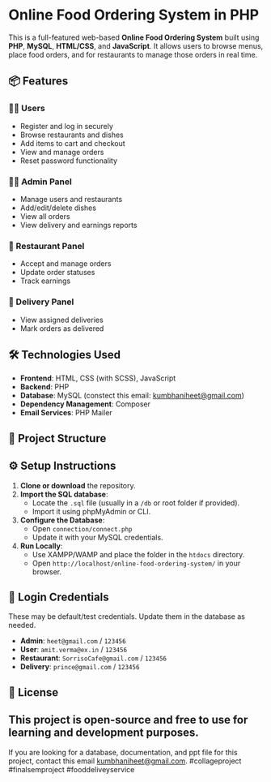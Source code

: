 # Online Food Ordering System in PHP

This is a full-featured web-based **Online Food Ordering System** built using **PHP**, **MySQL**, **HTML/CSS**, and **JavaScript**. It allows users to browse menus, place food orders, and for restaurants to manage those orders in real time.

## 📦 Features

### 👨‍🍳 Users
- Register and log in securely
- Browse restaurants and dishes
- Add items to cart and checkout
- View and manage orders
- Reset password functionality

### 🧑‍💼 Admin Panel
- Manage users and restaurants
- Add/edit/delete dishes
- View all orders
- View delivery and earnings reports

### 🛵 Restaurant Panel
- Accept and manage orders
- Update order statuses
- Track earnings

### 🚚 Delivery Panel
- View assigned deliveries
- Mark orders as delivered

## 🛠️ Technologies Used

- **Frontend**: HTML, CSS (with SCSS), JavaScript
- **Backend**: PHP
- **Database**: MySQL (constect this email: kumbhaniheet@gmail.com)
- **Dependency Management**: Composer
- **Email Services**: PHP Mailer

## 📁 Project Structure


## ⚙️ Setup Instructions

1. **Clone or download** the repository.
2. **Import the SQL database**:
   - Locate the `.sql` file (usually in a `/db` or root folder if provided).
   - Import it using phpMyAdmin or CLI.
3. **Configure the Database**:
   - Open `connection/connect.php`
   - Update it with your MySQL credentials.
4. **Run Locally**:
   - Use XAMPP/WAMP and place the folder in the `htdocs` directory.
   - Open `http://localhost/online-food-ordering-system/` in your browser.

## 🔐 Login Credentials

These may be default/test credentials. Update them in the database as needed.

- **Admin**: `heet@gmail.com` / `123456`
- **User**: `amit.verma@ex.in` / `123456`
- **Restaurant**: `SorrisoCafe@gmail.com` / `123456`
- **Delivery**: `prince@gmail.com` / `123456`

## 📝 License

This project is open-source and free to use for learning and development purposes.
---
If you are looking for a database, documentation, and ppt file for this project, contact this email kumbhaniheet@gmail.com.
#collageproject
#finalsemproject
#fooddeliveyservice
